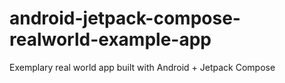 # android-jetpack-compose-realworld-example-app
Exemplary real world app built with Android + Jetpack Compose
